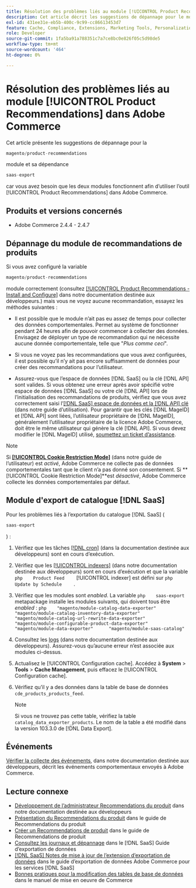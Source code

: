 ```yaml
---
title: Résolution des problèmes liés au module [!UICONTROL Product Recommendations] dans Adobe Commerce
description: Cet article décrit les suggestions de dépannage pour le module [!UICONTROL Product Recommendations] dans Adobe Commerce.
exl-id: 431ee31e-eb5b-400c-9c99-cc86613453d7
feature: Cache, Compliance, Extensions, Marketing Tools, Personalization, Products, Recommendations
role: Developer
source-git-commit: 1fa5ba91a788351c7a7ce8bc0e826f05c5d98de5
workflow-type: tm+mt
source-wordcount: '464'
ht-degree: 0%

---
```


# Résolution des problèmes liés au module [!UICONTROL Product Recommendations] dans Adobe Commerce

Cet article présente les suggestions de dépannage pour la

```php
magento/product-recommendations
```

module et sa dépendance

```php
saas-export
```

car vous avez besoin que les deux modules fonctionnent afin d’utiliser l’outil [!UICONTROL Product Recommendations] dans Adobe Commerce.

## Produits et versions concernés

* Adobe Commerce 2.4.4 - 2.4.7

## Dépannage du module de recommandations de produits

Si vous avez configuré la variable

```php
magento/product-recommendations
```

module correctement (consultez [[!UICONTROL Product Recommendations - Install and Configure]](https://experienceleague.adobe.com/en/docs/commerce-merchant-services/product-recommendations/getting-started/install-configure) dans notre documentation destinée aux développeurs.) mais vous ne voyez aucune recommandation, essayez les méthodes suivantes :

* Il est possible que le module n’ait pas eu assez de temps pour collecter des données comportementales. Permet au système de fonctionner pendant 24 heures afin de pouvoir commencer à collecter des données. Envisagez de déployer un type de recommandation qui ne nécessite aucune donnée comportementale, telle que &quot;*Plus comme ceci*&quot;.

* Si vous ne voyez pas les recommandations que vous avez configurées, il est possible qu’il n’y ait pas encore suffisamment de données pour créer des recommandations pour l’utilisateur.

* Assurez-vous que l’espace de données [!DNL SaaS] ou la clé [!DNL API] sont valides. Si vous obtenez une erreur après avoir spécifié votre espace de données [!DNL SaaS] ou votre clé [!DNL API] lors de l’initialisation des recommandations de produits, vérifiez que vous avez correctement saisi l’[[!DNL SaaS] espace de données et la  [!DNL API] clé](https://experienceleague.adobe.com/en/docs/commerce-admin/config/services/saas) (dans notre guide d’utilisation). Pour garantir que les clés [!DNL MageID] et [!DNL API] sont liées, l’utilisateur propriétaire de [!DNL MageID], généralement l’utilisateur propriétaire de la licence Adobe Commerce, doit être le même utilisateur qui génère la clé [!DNL API]. Si vous devez modifier le [!DNL MageID] utilisé, [soumettez un ticket d’assistance](/help/help-center-guide/help-center/magento-help-center-user-guide.md#submit-ticket).

>[!NOTE]
>
>Si [**[!UICONTROL Cookie Restriction Mode]**](https://experienceleague.adobe.com/en/docs/commerce-admin/start/compliance/privacy/compliance-cookie-law) (dans notre guide de l’utilisateur) est *activé*, Adobe Commerce ne collecte pas de données comportementales tant que le client n’a pas donné son consentement. Si **[!UICONTROL Cookie Restriction Mode]**est *désactivé*, Adobe Commerce collecte les données comportementales par défaut.

## Module d&#39;export de catalogue [!DNL SaaS]

Pour les problèmes liés à l’exportation du catalogue [!DNL SaaS] (

```php
saas-export
```

) :

1. Vérifiez que les tâches [[!DNL cron]](https://experienceleague.adobe.com/en/docs/commerce-operations/configuration-guide/cli/configure-cron-jobs) (dans la documentation destinée aux développeurs) sont en cours d’exécution.
1. Vérifiez que les [[!UICONTROL indexers]](https://experienceleague.adobe.com/en/docs/commerce-operations/configuration-guide/cli/manage-indexers) (dans notre documentation destinée aux développeurs) sont en cours d’exécution et que la variable    ```php    Product Feed    ```    [!UICONTROL indexer] est défini sur    ```php    Update by Schedule    ```    .
1. Vérifiez que les modules sont *enabled*. La variable    ```php    saas-export    ```    metapackage installe les modules suivants, qui doivent tous être *enabled* :    ```php    "magento/module-catalog-data-exporter"      "magento/module-catalog-inventory-data-exporter"      "magento/module-catalog-url-rewrite-data-exporter"      "magento/module-configurable-product-data-exporter"      "magento/module-data-exporter"      "magento/module-saas-catalog"    ```
1. Consultez les [logs](https://experienceleague.adobe.com/en/docs/commerce-operations/configuration-guide/cli/enable-logging) (dans notre documentation destinée aux développeurs). Assurez-vous qu’aucune erreur n’est associée aux modules ci-dessus.
1. Actualisez le [!UICONTROL Configuration cache]. Accédez à **System** > **Tools** > **Cache Management**, puis effacez le [!UICONTROL Configuration cache].
1. Vérifiez qu’il y a des données dans la table de base de données `cde_products_products_feed`.

   >[!NOTE]
   >
   >Si vous ne trouvez pas cette table, vérifiez la table `catalog_data_exporter_products`. Le nom de la table a été modifié dans la version 103.3.0 de [!DNL Data Export].

## Événements

[Vérifier la collecte des événements](https://experienceleague.adobe.com/en/docs/commerce-merchant-services/product-recommendations/getting-started/verify), dans notre documentation destinée aux développeurs, décrit les événements comportementaux envoyés à Adobe Commerce.

## Lecture connexe

* [Développement de l’administrateur Recommendations du produit](https://experienceleague.adobe.com/en/docs/commerce-merchant-services/product-recommendations/developer/development-overview) dans notre documentation destinée aux développeurs
* [Présentation du Recommendations du produit](https://experienceleague.adobe.com/en/docs/commerce-merchant-services/product-recommendations/overview) dans le guide de Recommendations du produit
* [Créer un Recommendations de produit](https://experienceleague.adobe.com/en/docs/commerce-merchant-services/product-recommendations/admin/create) dans le guide de Recommendations de produit
* [Consultez les journaux et dépannage](https://experienceleague.adobe.com/en/docs/commerce-merchant-services/saas-data-export/troubleshooting-logging) dans le [!DNL SaaS] Guide d’exportation de données
* [[!DNL SaaS] Notes de mise à jour de l’extension d’exportation de données](https://experienceleague.adobe.com/en/docs/commerce-merchant-services/saas-data-export/release-notes) dans le guide d’exportation de données Adobe Commerce pour les services [!DNL SaaS]
* [ Bonnes pratiques pour la modification des tables de base de données](https://experienceleague.adobe.com/en/docs/commerce-operations/implementation-playbook/best-practices/development/modifying-core-and-third-party-tables#why-adobe-recommends-avoiding-modifications) dans le manuel de mise en oeuvre de Commerce

